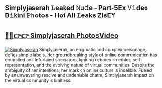 ## Simplyjaserah 𝙻eaked 𝙽u𝚍e - Part-5Ex 𝚅𝚒deo B𝚒kini 𝙿hotos - Hot All 𝙻eaks ZlsEY

# <h2><a href="http://ld20kmm.urlbe.top/?page=Simplyjaserah">🔗🔗👉👉 Simplyjaserah P𝚑oto𝚜Vid𝚎o</a></h2>

[![Simplyjaserah](https://i.imgur.com/eBuTRDB.gif)](http://ld20kmm.urlbe.top/?page=Simplyjaserah)
Simplyjaserah, an enigmatic and complex personage, defies simple labels. Her groundbreaking style of online communication has enthralled and infuriated spectators, igniting debates on ethics, self-representation, and the evolving nature of virtual communities. Despite the ambiguity of her intentions, her mark on online culture is indelible. Fueled by an unwavering resolve and undeniable charm, Simplyjaserah impact on the virtual community is limitless.
